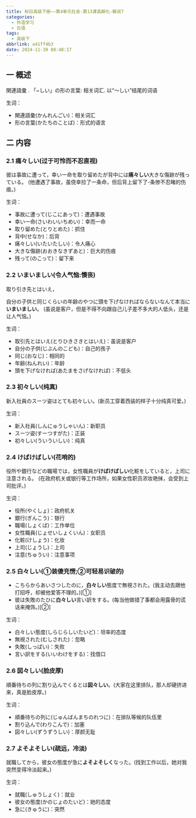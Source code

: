 ```yaml
---
title: 标日高级下册——第4单元社会-第13课高齢化-解说7
categories:
  - 外语学习
  - 日语
tags:
  - 高级下
abbrlink: a41ff4b3
date: 2024-11-30 08:48:17
---
```

## 一 概述

関連語彙 . 「~しい」の形の言葉:  相关词汇. 以“～しい”结尾的词语

<!--more-->

生词：

* 関連語彙(かんれんごい)：相关词汇
* 形の言葉(かたちのことば)：形式的语言

## 二  内容

### 2.1 痛々しい(过于可怜而不忍直视)

彼は事故に遭って，幸いー命を取り留めたが背中には**痛々しい**大きな傷跡が残っている。
(他遭遇了事故，虽侥幸捡了一条命，但后背上留下了-条惨不忍睹的伤痕。)

生词：

* 事故に遭って(じこにあって)：遭遇事故
* 幸い一命(さいわいいちめい)：幸而一命
* 取り留めた(とりとめた)：抓住
* 背中(せなか)：后背
* 痛々しい(いたいたしい)：令人痛心
* 大きな傷跡(おおきなきずあと)：巨大的伤痕
* 残って(のこって)：留下来

### 2.2 いまいましい(令人气恼:懊丧)

取り引き先とはいえ，

自分の子供と同じくらいの年齢のやつに頭を下げなければならないなんて本当に**いまいましい**。
(虽说是客户，但是不得不向跟自己儿子差不多大的人低头，还是让人气恼。)


生词：

* 取引先とはいえ(とりひきさきとはいえ)：虽说是客户
* 自分の子供(じぶんのこども)：自己的孩子
* 同じ(おなじ)：相同的
* 年齢(ねんれい)：年龄
* 頭を下げなければ(あたまをさげなければ)：不低头

### 2.3 初々しい(纯真)

新入社員のスーツ姿はとても初々しい。(新员工穿着西装的样子十分纯真可爱。)

生词：

* 新入社員(しんにゅうしゃいん)：新职员
* スーツ姿(すーつすがた)：正装
* 初々しい(ういういしい)：纯真

### 2.4 けばけばしい(花哨的)

役所や銀行などの職場では，女性職員が**けばけばしい**化粧をしていると，上司に注意される。
(在政府机关或银行等工作场所，如果女性职员浓妆艳抹，会受到上司批评。)

生词：

* 役所(やくしょ)：政府机关
* 銀行(ぎんこう)：银行
* 職場(しょくば)：工作单位
* 女性職員(じょせいしょくいん)：女职员
* 化粧(けしょう)：化妆
* 上司(じょうし)：上司
* 注意(ちゅうい)：注意事项

### 2.5 白々しい(①装傻充愣;②可轻易识破的)

* こちらからあいさつしたのに，**白々しい**態度で無視された。(我主动去跟他打招呼，却被他爱答不理的。)[①]
* 彼は失敗のたひに**白々しい**言い訳をする。(每当他做错了事都会用露骨的谎话来掩饰。)[②]

生词：

* 白々しい態度(しらじらしいたいど)：坦率的态度
* 無視された(むしされた)：忽略
* 失敗(しっぱい)：失败
* 言い訳をする(いいわけをする)：找借口

### 2.6 図々しい(脸皮厚)

順番待ちの列に割り込んでくるとは**図々しい**。(大家在这里排队，那人却硬挤进来，真是脸皮厚。)

生词：

* 順番待ちの列に(じゅんばんまちのれつに)：在排队等候的队伍里
* 割り込んで(わりこんで)：加塞
* 図々しい(ずうずうしい)：厚颜无耻

### 2.7 よそよそしい(疏远，冷淡)

就職してから，彼女の態度が急に**よそよそしく**なった。(找到工作以后，她对我突然变得冷淡起来。)

生词：

* 就職(しゅうしょく)：就业
* 彼女の態度(かのじょのたいど)：她的态度
* 急に(きゅうに)：突然